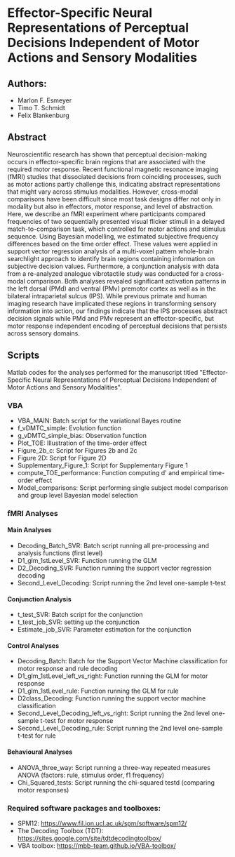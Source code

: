 # Effector-Specific Neural Representations of Perceptual Decisions Independent of Motor Actions and Sensory Modalities

## Authors: 
- Marlon F. Esmeyer 
- Timo T. Schmidt
- Felix Blankenburg

## Abstract 
Neuroscientific research has shown that perceptual decision-making occurs in effector-specific brain regions that are associated with the required motor response. Recent functional magnetic resonance imaging (fMRI) studies that dissociated decisions from coinciding processes, such as motor actions partly challenge this, indicating abstract representations that might vary across stimulus modalities. However, cross-modal comparisons have been difficult since most task designs differ not only in modality but also in effectors, motor response, and level of abstraction. Here, we describe an fMRI experiment where participants compared frequencies of two sequentially presented visual flicker stimuli in a delayed match-to-comparison task, which controlled for motor actions and stimulus sequence. Using Bayesian modelling, we estimated subjective frequency differences based on the time order effect. These values were applied in support vector regression analysis of a multi-voxel pattern whole-brain searchlight approach to identify brain regions containing information on subjective decision values. Furthermore, a conjunction analysis with data from a re-analyzed analogue vibrotactile study was conducted for a cross-modal comparison. Both analyses revealed significant activation patterns in the left dorsal (PMd) and ventral (PMv) premotor cortex as well as in the bilateral intraparietal sulcus (IPS). While previous primate and human imaging research have implicated these regions in transforming sensory information into action, our findings indicate that the IPS processes abstract decision signals while PMd and PMv represent an effector-specific, but motor response independent encoding of perceptual decisions that persists across sensory domains.

## Scripts
Matlab codes for the analyses performed for the manuscript titled "Effector-Specific Neural Representations of Perceptual Decisions Independent of Motor Actions and Sensory Modalities".

### VBA
- VBA_MAIN: Batch script for the variational Bayes routine
- f_vDMTC_simple: Evolution function
- g_vDMTC_simple_bias: Observation function
- Plot_TOE: Illustration of the time-order effect
- Figure_2b_c: Script for Figures 2b and 2c
- Figure 2D: Script for Figure 2D
- Supplementary_Figure_1: Script for Supplementary Figure 1
- compute_TOE_performance: Function computing d' and empirical time-order effect
- Model_comparisons: Script performing single subject model comparison and group level Bayesian model selection

### fMRI Analyses
#### Main Analyses
- Decoding_Batch_SVR: Batch script running all pre-processing and analysis functions (first level)
- D1_glm_1stLevel_SVR: Function running the GLM
- D2_Decoding_SVR: Function running the support vector regression decoding
- Second_Level_Decoding: Script running the 2nd level one-sample t-test

#### Conjunction Analysis
- t_test_SVR: Batch script for the conjunction
- t_test_job_SVR: setting up the conjunction
- Estimate_job_SVR: Parameter estimation for the conjunction

#### Control Analyses
- Decoding_Batch: Batch for the Support Vector Machine classification for motor response and rule decoding
- D1_glm_1stLevel_left_vs_right: Function running the GLM for motor response
- D1_glm_1stLevel_rule: Function running the GLM for rule
- D2class_Decoding: Function running the support vector machine classification
- Second_Level_Decoding_left_vs_right: Script running the 2nd level one-sample t-test for motor response
- Second_Level_Decoding_rule: Script running the 2nd level one-sample t-test for rule

#### Behavioural Analyses
- ANOVA_three_way: Script running a three-way repeated measures ANOVA (factors: rule, stimulus order, f1 frequency)
- Chi_Squared_tests: Script running the chi-squared testd (comparing motor responses)

### Required software packages and toolboxes: 
- SPM12: https://www.fil.ion.ucl.ac.uk/spm/software/spm12/
- The Decoding Toolbox (TDT): https://sites.google.com/site/tdtdecodingtoolbox/
- VBA toolbox: https://mbb-team.github.io/VBA-toolbox/
